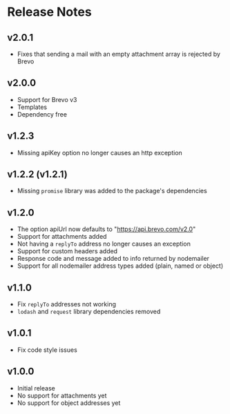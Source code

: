 # Release Notes

## v2.0.1

-   Fixes that sending a mail with an empty attachment array is rejected by Brevo

## v2.0.0

-   Support for Brevo v3
-   Templates
-   Dependency free

## v1.2.3

-   Missing apiKey option no longer causes an http exception

## v1.2.2 (v1.2.1)

-   Missing `promise` library was added to the package's dependencies

## v1.2.0

-   The option apiUrl now defaults to "https://api.brevo.com/v2.0"
-   Support for attachments added
-   Not having a `replyTo` address no longer causes an exception
-   Support for custom headers added
-   Response code and message added to info returned by nodemailer
-   Support for all nodemailer address types added (plain, named or object)

## v1.1.0

-   Fix `replyTo` addresses not working
-   `lodash` and `request` library dependencies removed

## v1.0.1

-   Fix code style issues

## v1.0.0

-   Initial release
-   No support for attachments yet
-   No support for object addresses yet
